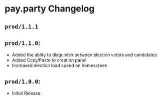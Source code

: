 # pay.party Changelog 

## `prod/1.1.1`

## `prod/1.1.0`:

- Added the ablity to disguinish between election voters and candidates 
- Added Copy/Paste to creation panel
- Increased election load speed on homescreen

## `prod/1.0.0`:

- Initial Release

